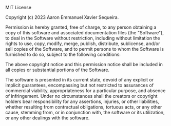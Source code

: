 MIT License 

Copyright (c) 2023 Aaron Emmanuel Xavier Sequeira.

Permission is hereby granted, free of charge, to any person obtaining a copy
of this software and associated documentation files (the "Software"), to deal
in the Software without restriction, including without limitation the rights
to use, copy, modify, merge, publish, distribute, sublicense, and/or sell
copies of the Software, and to permit persons to whom the Software is
furnished to do so, subject to the following conditions:

The above copyright notice and this permission notice shall be included in all
copies or substantial portions of the Software.

The software is presented in its current state, devoid of any explicit or implicit guarantees, encompassing but not restricted to assurances of commercial viability, appropriateness for a particular purpose, and absence of infringement. Under no circumstances shall the creators or copyright holders bear responsibility for any assertions, injuries, or other liabilities, whether resulting from contractual obligations, tortuous acts, or any other cause, stemming from, or in conjunction with, the software or its utilization, or any other dealings with the software.
